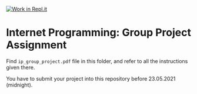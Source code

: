 [![Work in Repl.it](https://classroom.github.com/assets/work-in-replit-14baed9a392b3a25080506f3b7b6d57f295ec2978f6f33ec97e36a161684cbe9.svg)](https://classroom.github.com/online_ide?assignment_repo_id=411459&assignment_repo_type=GroupAssignmentRepo)
# Internet Programming: Group Project Assignment

Find `ip_group_project.pdf` file in this folder, and refer to all the instructions given there. 

You have to submit your project into this repository before 23.05.2021 (midnight).

